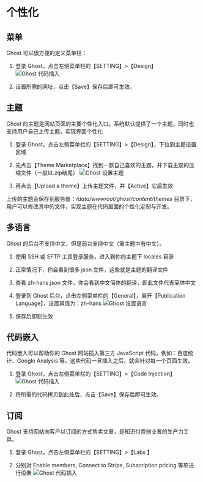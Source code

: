 # 个性化

## 菜单

Ghost 可以很方便的定义菜单栏：

1. 登录 Ghost，点击左侧菜单栏的【SETTING】>【Design】
  ![Ghost 代码插入](https://libs.websoft9.com/Websoft9/DocsPicture/en/ghost/ghost-setmenus-websoft9.png)

2. 设置所需的网址，点击【Save】保存后即可生效。

## 主题

Ghost 的主题是网站页面的主要个性化入口。系统默认提供了一个主题，同时也支持用户自己上传主题，实现界面个性化

1. 登录 Ghost，点击左侧菜单栏的【SETTING】>【Design】，下拉到主题设置区域

2. 先点击【Theme Marketplace】找到一款自己喜欢的主题，并下载主题的压缩文件（一般以.zip结尾）
  ![Ghost 设置主题](https://libs.websoft9.com/Websoft9/DocsPicture/en/ghost/ghost-setthemes-websoft9.png)

3. 再点击【Upload a theme】上传主题文件，并【Active】它后生效

上传的主题会保存到服务器：*/data/wwwroot/ghost/content/themes* 目录下，用户可以修改其中的文件，实现主题在代码层面的个性化定制与开发。

## 多语言

Ghost 的后台不支持中文，但是前台支持中文（需主题中有中文）。

1. 使用 SSH 或 SFTP 工具登录服务，进入到你的主题下 locales 目录

2. 正常情况下，你会看到很多 json 文件，这些就是主题的翻译文件

3. 查看 zh-hans.json 文件，你会看到中文简体的翻译，即此文件代表简体中文

4. 登录到 Ghost 后台，点击左侧菜单栏的【General】，展开【Publication Language】，设置其值为：zh-hans
  ![Ghost 设置语言](https://libs.websoft9.com/Websoft9/DocsPicture/en/ghost/ghost-setzhhans-websoft9.png)

5. 保存后即刻生效

## 代码嵌入

代码嵌入可以帮助你的 Ghost 网站插入第三方 JavaScript 代码，例如：百度统计、Google Analysis 等。这些代码一旦插入之后，就会针对每一个页面生效。

1. 登录 Ghost，点击左侧菜单栏的【SETTING】>【Code Injection】
  ![Ghost 代码插入](https://libs.websoft9.com/Websoft9/DocsPicture/en/ghost/ghost-codeinjection-websoft9.png)

2. 将所需的代码拷贝到此处后，点击【Save】保存后即可生效。

## 订阅

Ghost 支持网站向客户以订阅的方式售卖文章，是知识付费创业者的生产力工具。

1. 登录 Ghost，点击左侧菜单栏的【SETTING】>【Labs 】

2. 分别对 Enable members, Connect to Stripe, Subscription pricing 等项进行设置
  ![Ghost 代码插入](https://libs.websoft9.com/Websoft9/DocsPicture/en/ghost/ghost-setsubs-websoft9.png)